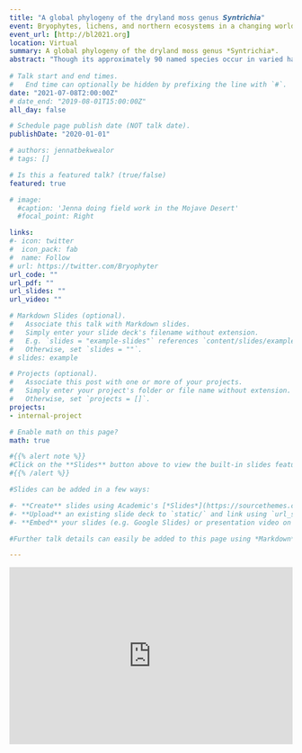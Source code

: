 ```yaml
---
title: "A global phylogeny of the dryland moss genus 𝙎𝙮𝙣𝙩𝙧𝙞𝙘𝙝𝙞𝙖"
event: Bryophytes, lichens, and northern ecosystems in a changing world (BL2021)
event_url: [http://bl2021.org]
location: Virtual
summary: A global phylogeny of the dryland moss genus *Syntrichia*.
abstract: "Though its approximately 90 named species occur in varied habitats worldwide, the moss genus *Syntrichia* is known for its dryland specialists, demonstrating a remarkable amount of variation in life history and ecology. The goal of this study was to understand the higher-level relationships of the genus. We addressed the following questions (1) Is *Syntrichia*, as currently defined, a monophyletic group? (2) What are the closest relatives of *Syntrichia*? (3) What are the major clades within this group? and (4) What can we tell aout its biogeographic history? Our research group is undertaking phylogenetic analyses of *Syntrichia* at several scales; here we report results based on data from a genome skimming approach. We sequenced 608 samples chosen to represent the full biogeographic, morphological, and taxonomic variation in the group. From *de novo* genome assemblies for each sample and from mining NCBI Genbank, we selected a small set of loci: chloroplast *rbc*l, *rps*4, and *trn*L-*trn*F; mitochondrial *nad*5; nuclear rDNA (including ITS regions), and 9 single-copy nuclear loci. Phylogenetic analysis proceeded in two steps using an ML approach (1) analyzing each locus separately to compare gene tree topologies; (2) concatenating all loci into a single matrix to infer the backbone phylogeny. Results include a well-supported *Syntrichia* clade and the discovery of a diverse, primarily Northern Hemisphere clade that includes the *S. ruralis* complex and *S. caninervis* complex and may represent a recent and extensie radiation in ecology and morphology. We also find evidence of a Southern Hemisphere origin with  multiple northward transitions."
 
# Talk start and end times.
#   End time can optionally be hidden by prefixing the line with `#`.
date: "2021-07-08T2:00:00Z"
# date_end: "2019-08-01T15:00:00Z"
all_day: false

# Schedule page publish date (NOT talk date).
publishDate: "2020-01-01"

# authors: jennatbekwealor
# tags: []

# Is this a featured talk? (true/false)
featured: true

# image:
  #caption: 'Jenna doing field work in the Mojave Desert'
  #focal_point: Right

links:
#- icon: twitter
#  icon_pack: fab
#  name: Follow
# url: https://twitter.com/Bryophyter
url_code: ""
url_pdf: ""
url_slides: ""
url_video: ""

# Markdown Slides (optional).
#   Associate this talk with Markdown slides.
#   Simply enter your slide deck's filename without extension.
#   E.g. `slides = "example-slides"` references `content/slides/example-slides.md`.
#   Otherwise, set `slides = ""`.
# slides: example

# Projects (optional).
#   Associate this post with one or more of your projects.
#   Simply enter your project's folder or file name without extension.
#   Otherwise, set `projects = []`.
projects:
- internal-project

# Enable math on this page?
math: true

#{{% alert note %}}
#Click on the **Slides** button above to view the built-in slides feature.
#{{% /alert %}}

#Slides can be added in a few ways:

#- **Create** slides using Academic's [*Slides*](https://sourcethemes.com/academic/docs/managing-content/#create-slides) feature and link using `slides` parameter in the front matter of the talk file
#- **Upload** an existing slide deck to `static/` and link using `url_slides` parameter in the front matter of the talk file
#- **Embed** your slides (e.g. Google Slides) or presentation video on this page using [shortcodes](https://sourcethemes.com/academic/docs/writing-markdown-latex/).

#Further talk details can easily be added to this page using *Markdown* and $\rm \LaTeX$ math code.

---
```


<div style="position: relative; padding-bottom: 62.5%; height: 0;"><iframe src="https://www.loom.com/embed/bcd6731f70a14409916e2f90085c6c9b" frameborder="0" webkitallowfullscreen mozallowfullscreen allowfullscreen style="position: absolute; top: 0; left: 0; width: 100%; height: 100%;"></iframe></div>
